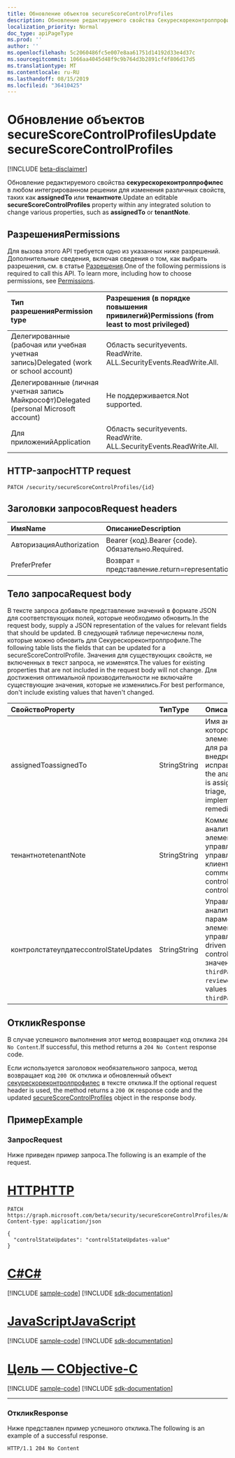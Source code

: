 ```yaml
---
title: Обновление объектов secureScoreControlProfiles
description: Обновление редактируемого свойства Секурескореконтролпрофилес в любом интегрированном решении для изменения различных свойств, таких как assignedTo или Тенантноте.
localization_priority: Normal
doc_type: apiPageType
ms.prod: ''
author: ''
ms.openlocfilehash: 5c2060486fc5e007e8aa61751d14192d33e4d37c
ms.sourcegitcommit: 1066aa4045d48f9c9b764d3b2891cf4f806d17d5
ms.translationtype: MT
ms.contentlocale: ru-RU
ms.lasthandoff: 08/15/2019
ms.locfileid: "36410425"
---
```

# <a name="update-securescorecontrolprofiles"></a><span data-ttu-id="0e042-103">Обновление объектов secureScoreControlProfiles</span><span class="sxs-lookup"><span data-stu-id="0e042-103">Update secureScoreControlProfiles</span></span>

 [!INCLUDE [beta-disclaimer](../../includes/beta-disclaimer.md)]

<span data-ttu-id="0e042-104">Обновление редактируемого свойства **секурескореконтролпрофилес** в любом интегрированном решении для изменения различных свойств, таких как **assignedTo** или **тенантноте**.</span><span class="sxs-lookup"><span data-stu-id="0e042-104">Update an editable **secureScoreControlProfiles** property within any integrated solution to change various properties, such as **assignedTo** or **tenantNote**.</span></span>

## <a name="permissions"></a><span data-ttu-id="0e042-105">Разрешения</span><span class="sxs-lookup"><span data-stu-id="0e042-105">Permissions</span></span>

<span data-ttu-id="0e042-p101">Для вызова этого API требуется одно из указанных ниже разрешений. Дополнительные сведения, включая сведения о том, как выбрать разрешения, см. в статье [Разрешения](/graph/permissions-reference).</span><span class="sxs-lookup"><span data-stu-id="0e042-p101">One of the following permissions is required to call this API. To learn more, including how to choose permissions, see [Permissions](/graph/permissions-reference).</span></span>

|<span data-ttu-id="0e042-108">Тип разрешения</span><span class="sxs-lookup"><span data-stu-id="0e042-108">Permission type</span></span>      | <span data-ttu-id="0e042-109">Разрешения (в порядке повышения привилегий)</span><span class="sxs-lookup"><span data-stu-id="0e042-109">Permissions (from least to most privileged)</span></span>              |
|:--------------------|:---------------------------------------------------------|
|<span data-ttu-id="0e042-110">Делегированные (рабочая или учебная учетная запись)</span><span class="sxs-lookup"><span data-stu-id="0e042-110">Delegated (work or school account)</span></span> |   <span data-ttu-id="0e042-111">Область securityevents. ReadWrite. ALL.</span><span class="sxs-lookup"><span data-stu-id="0e042-111">SecurityEvents.ReadWrite.All.</span></span>  |
|<span data-ttu-id="0e042-112">Делегированные (личная учетная запись Майкрософт)</span><span class="sxs-lookup"><span data-stu-id="0e042-112">Delegated (personal Microsoft account)</span></span> |  <span data-ttu-id="0e042-113">Не поддерживается.</span><span class="sxs-lookup"><span data-stu-id="0e042-113">Not supported.</span></span>  |
|<span data-ttu-id="0e042-114">Для приложений</span><span class="sxs-lookup"><span data-stu-id="0e042-114">Application</span></span> | <span data-ttu-id="0e042-115">Область securityevents. ReadWrite. ALL.</span><span class="sxs-lookup"><span data-stu-id="0e042-115">SecurityEvents.ReadWrite.All.</span></span> |

## <a name="http-request"></a><span data-ttu-id="0e042-116">HTTP-запрос</span><span class="sxs-lookup"><span data-stu-id="0e042-116">HTTP request</span></span>

<!-- { "blockType": "ignored" } -->

```http
PATCH /security/secureScoreControlProfiles/{id}
```

## <a name="request-headers"></a><span data-ttu-id="0e042-117">Заголовки запросов</span><span class="sxs-lookup"><span data-stu-id="0e042-117">Request headers</span></span>

| <span data-ttu-id="0e042-118">Имя</span><span class="sxs-lookup"><span data-stu-id="0e042-118">Name</span></span>       | <span data-ttu-id="0e042-119">Описание</span><span class="sxs-lookup"><span data-stu-id="0e042-119">Description</span></span>|
|:-----------|:-----------|
| <span data-ttu-id="0e042-120">Авторизация</span><span class="sxs-lookup"><span data-stu-id="0e042-120">Authorization</span></span>  | <span data-ttu-id="0e042-121">Bearer {код}.</span><span class="sxs-lookup"><span data-stu-id="0e042-121">Bearer {code}.</span></span> <span data-ttu-id="0e042-122">Обязательно.</span><span class="sxs-lookup"><span data-stu-id="0e042-122">Required.</span></span>|
|<span data-ttu-id="0e042-123">Prefer</span><span class="sxs-lookup"><span data-stu-id="0e042-123">Prefer</span></span> | <span data-ttu-id="0e042-124">Возврат = представление.</span><span class="sxs-lookup"><span data-stu-id="0e042-124">return=representation.</span></span> |

## <a name="request-body"></a><span data-ttu-id="0e042-125">Тело запроса</span><span class="sxs-lookup"><span data-stu-id="0e042-125">Request body</span></span>

<span data-ttu-id="0e042-126">В тексте запроса добавьте представление значений в формате JSON для соответствующих полей, которые необходимо обновить.</span><span class="sxs-lookup"><span data-stu-id="0e042-126">In the request body, supply a JSON representation of the values for relevant fields that should be updated.</span></span> <span data-ttu-id="0e042-127">В следующей таблице перечислены поля, которые можно обновить для Секурескореконтролпрофиле.</span><span class="sxs-lookup"><span data-stu-id="0e042-127">The following table lists the fields that can be updated for a secureScoreControlProfile.</span></span> <span data-ttu-id="0e042-128">Значения для существующих свойств, не включенных в текст запроса, не изменятся.</span><span class="sxs-lookup"><span data-stu-id="0e042-128">The values for existing properties that are not included in the request body will not change.</span></span> <span data-ttu-id="0e042-129">Для достижения оптимальной производительности не включайте существующие значения, которые не изменились.</span><span class="sxs-lookup"><span data-stu-id="0e042-129">For best performance, don't include existing values that haven't changed.</span></span>

| <span data-ttu-id="0e042-130">Свойство</span><span class="sxs-lookup"><span data-stu-id="0e042-130">Property</span></span>   | <span data-ttu-id="0e042-131">Тип</span><span class="sxs-lookup"><span data-stu-id="0e042-131">Type</span></span> |<span data-ttu-id="0e042-132">Описание</span><span class="sxs-lookup"><span data-stu-id="0e042-132">Description</span></span>|
|:---------------|:--------|:----------|
|<span data-ttu-id="0e042-133">assignedTo</span><span class="sxs-lookup"><span data-stu-id="0e042-133">assignedTo</span></span>|<span data-ttu-id="0e042-134">String</span><span class="sxs-lookup"><span data-stu-id="0e042-134">String</span></span>|<span data-ttu-id="0e042-135">Имя аналитики, которой назначен элемент управления для рассмотрения, внедрения или исправления.</span><span class="sxs-lookup"><span data-stu-id="0e042-135">Name of the analyst the control is assigned to for triage, implementation, or remediation.</span></span>|
|<span data-ttu-id="0e042-136">тенантноте</span><span class="sxs-lookup"><span data-stu-id="0e042-136">tenantNote</span></span>|<span data-ttu-id="0e042-137">String</span><span class="sxs-lookup"><span data-stu-id="0e042-137">String</span></span>|<span data-ttu-id="0e042-138">Комментарии аналитика в элементе управления (для управления клиентом).</span><span class="sxs-lookup"><span data-stu-id="0e042-138">Analyst comments on the control (for customer control management).</span></span>|
|<span data-ttu-id="0e042-139">контролстатеупдатес</span><span class="sxs-lookup"><span data-stu-id="0e042-139">controlStateUpdates</span></span>| <span data-ttu-id="0e042-140">String</span><span class="sxs-lookup"><span data-stu-id="0e042-140">String</span></span>|<span data-ttu-id="0e042-141">Управляемый аналитикой параметр для элемента управления.</span><span class="sxs-lookup"><span data-stu-id="0e042-141">Analyst driven setting on the control.</span></span> <span data-ttu-id="0e042-142">Возможные значения: `ignore`, `thirdParty`, `reviewed`.</span><span class="sxs-lookup"><span data-stu-id="0e042-142">Possible values are: `ignore`, `thirdParty`, `reviewed`.</span></span>|


## <a name="response"></a><span data-ttu-id="0e042-143">Отклик</span><span class="sxs-lookup"><span data-stu-id="0e042-143">Response</span></span>

<span data-ttu-id="0e042-144">В случае успешного выполнения этот метод возвращает код отклика `204 No Content`.</span><span class="sxs-lookup"><span data-stu-id="0e042-144">If successful, this method returns a `204 No Content` response code.</span></span>

<span data-ttu-id="0e042-145">Если используется заголовок необязательного запроса, метод возвращает код `200 OK` отклика и обновленный объект [секурескореконтролпрофилес](../resources/securescorecontrolprofiles.md) в тексте отклика.</span><span class="sxs-lookup"><span data-stu-id="0e042-145">If the optional request header is used, the method returns a `200 OK` response code and the updated [secureScoreControlProfiles](../resources/securescorecontrolprofiles.md) object in the response body.</span></span>

## <a name="example"></a><span data-ttu-id="0e042-146">Пример</span><span class="sxs-lookup"><span data-stu-id="0e042-146">Example</span></span>

### <a name="request"></a><span data-ttu-id="0e042-147">Запрос</span><span class="sxs-lookup"><span data-stu-id="0e042-147">Request</span></span>

<span data-ttu-id="0e042-148">Ниже приведен пример запроса.</span><span class="sxs-lookup"><span data-stu-id="0e042-148">The following is an example of the request.</span></span>

# <a name="httptabhttp"></a>[<span data-ttu-id="0e042-149">HTTP</span><span class="sxs-lookup"><span data-stu-id="0e042-149">HTTP</span></span>](#tab/http)
<!-- {
  "blockType": "request",
  "name": "securescorecontrolprofiles_update"
}-->

```http
PATCH https://graph.microsoft.com/beta/security/secureScoreControlProfiles/AdminMFA
Content-type: application/json

{
  "controlStateUpdates": "controlStateUpdates-value"
}
```
# <a name="ctabcsharp"></a>[<span data-ttu-id="0e042-150">C#</span><span class="sxs-lookup"><span data-stu-id="0e042-150">C#</span></span>](#tab/csharp)
[!INCLUDE [sample-code](../includes/snippets/csharp/securescorecontrolprofiles-update-csharp-snippets.md)]
[!INCLUDE [sdk-documentation](../includes/snippets/snippets-sdk-documentation-link.md)]

# <a name="javascripttabjavascript"></a>[<span data-ttu-id="0e042-151">JavaScript</span><span class="sxs-lookup"><span data-stu-id="0e042-151">JavaScript</span></span>](#tab/javascript)
[!INCLUDE [sample-code](../includes/snippets/javascript/securescorecontrolprofiles-update-javascript-snippets.md)]
[!INCLUDE [sdk-documentation](../includes/snippets/snippets-sdk-documentation-link.md)]

# <a name="objective-ctabobjc"></a>[<span data-ttu-id="0e042-152">Цель — C</span><span class="sxs-lookup"><span data-stu-id="0e042-152">Objective-C</span></span>](#tab/objc)
[!INCLUDE [sample-code](../includes/snippets/objc/securescorecontrolprofiles-update-objc-snippets.md)]
[!INCLUDE [sdk-documentation](../includes/snippets/snippets-sdk-documentation-link.md)]

---


### <a name="response"></a><span data-ttu-id="0e042-153">Отклик</span><span class="sxs-lookup"><span data-stu-id="0e042-153">Response</span></span>

<span data-ttu-id="0e042-154">Ниже представлен пример успешного отклика.</span><span class="sxs-lookup"><span data-stu-id="0e042-154">The following is an example of a successful response.</span></span>
<!-- {
  "blockType": "response",
  "truncated": true,
  "@odata.type": "microsoft.graph.secureScoreControlProfile"
} -->

```http
HTTP/1.1 204 No Content
```




<!--
{
  "type": "#page.annotation",
  "description": "Update secureScoreControlProfiles",
  "keywords": "",
  "section": "documentation",
  "tocPath": "",
  "suppressions": [
  ]
}
-->
